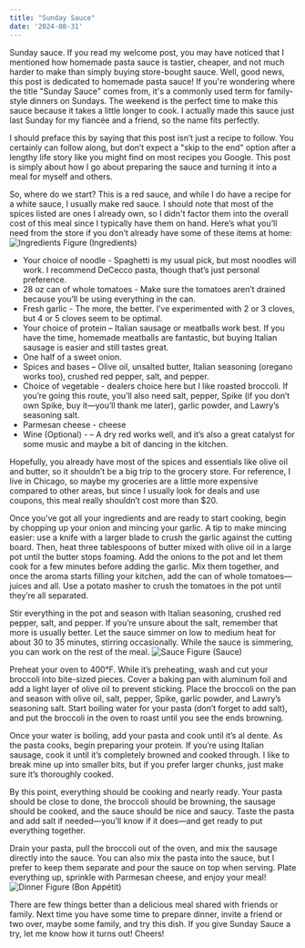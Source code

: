 ```yaml
---
title: "Sunday Sauce"
date: '2024-08-31'
---
```


Sunday sauce. If you read my welcome post, you may have noticed that I mentioned how homemade pasta sauce is tastier, cheaper, and not much harder to make than simply buying store-bought sauce. Well, good news, this post is dedicated to homemade pasta sauce! If you're wondering where the title "Sunday Sauce" comes from, it's a commonly used term for family-style dinners on Sundays. The weekend is the perfect time to make this sauce because it takes a little longer to cook. I actually made this sauce just last Sunday for my fiancée and a friend, so the name fits perfectly.

I should preface this by saying that this post isn’t just a recipe to follow. You certainly can follow along, but don’t expect a "skip to the end" option after a lengthy life story like you might find on most recipes you Google. This post is simply about how I go about preparing the sauce and turning it into a meal for myself and others.

So, where do we start? This is a red sauce, and while I do have a recipe for a white sauce, I usually make red sauce. I should note that most of the spices listed are ones I already own, so I didn't factor them into the overall cost of this meal since I typically have them on hand. Here’s what you’ll need from the store if you don’t already have some of these items at home:
![Ingredients](/images/Spices.jpg "Ingredients") Figure (Ingredients)

- Your choice of noodle - Spaghetti is my usual pick, but most noodles will work. I recommend DeCecco pasta, though that’s just personal preference.
- 28 oz can of whole tomatoes - Make sure the tomatoes aren’t drained because you’ll be using everything in the can.
- Fresh garlic - The more, the better. I’ve experimented with 2 or 3 cloves, but 4 or 5 cloves seem to be optimal.
- Your choice of protein  – Italian sausage or meatballs work best. If you have the time, homemade meatballs are fantastic, but buying Italian sausage is easier and still tastes great.
- One half of a sweet onion.
- Spices and bases – Olive oil, unsalted butter, Italian seasoning (oregano works too), crushed red pepper, salt, and pepper.
- Choice of vegetable - dealers choice here but I like roasted broccoli. If you’re going this route, you’ll also need salt, pepper, Spike (if you don’t own Spike, buy it—you’ll thank me later), garlic powder, and Lawry’s seasoning salt.
- Parmesan cheese - cheese
- Wine (Optional) - – A dry red works well, and it’s also a great catalyst for some music and maybe a bit of dancing in the kitchen.

Hopefully, you already have most of the spices and essentials like olive oil and butter, so it shouldn’t be a big trip to the grocery store. For reference, I live in Chicago, so maybe my groceries are a little more expensive compared to other areas, but since I usually look for deals and use coupons, this meal really shouldn’t cost more than $20.

Once you’ve got all your ingredients and are ready to start cooking, begin by chopping up your onion and mincing your garlic. A tip to make mincing easier: use a knife with a larger blade to crush the garlic against the cutting board. Then, heat three tablespoons of butter mixed with olive oil in a large pot until the butter stops foaming. Add the onions to the pot and let them cook for a few minutes before adding the garlic. Mix them together, and once the aroma starts filling your kitchen, add the can of whole tomatoes—juices and all. Use a potato masher to crush the tomatoes in the pot until they’re all separated.

Stir everything in the pot and season with Italian seasoning, crushed red pepper, salt, and pepper. If you’re unsure about the salt, remember that more is usually better. Let the sauce simmer on low to medium heat for about 30 to 35 minutes, stirring occasionally. While the sauce is simmering, you can work on the rest of the meal.
![Sauce](/images/Sunday_Sauce.jpg "Sauce") Figure (Sauce)

Preheat your oven to 400°F. While it’s preheating, wash and cut your broccoli into bite-sized pieces. Cover a baking pan with aluminum foil and add a light layer of olive oil to prevent sticking. Place the broccoli on the pan and season with olive oil, salt, pepper, Spike, garlic powder, and Lawry’s seasoning salt. Start boiling water for your pasta (don’t forget to add salt), and put the broccoli in the oven to roast until you see the ends browning.

Once your water is boiling, add your pasta and cook until it’s al dente. As the pasta cooks, begin preparing your protein. If you’re using Italian sausage, cook it until it’s completely browned and cooked through. I like to break mine up into smaller bits, but if you prefer larger chunks, just make sure it’s thoroughly cooked.

By this point, everything should be cooking and nearly ready. Your pasta should be close to done, the broccoli should be browning, the sausage should be cooked, and the sauce should be nice and saucy. Taste the pasta and add salt if needed—you’ll know if it does—and get ready to put everything together.

Drain your pasta, pull the broccoli out of the oven, and mix the sausage directly into the sauce. You can also mix the pasta into the sauce, but I prefer to keep them separate and pour the sauce on top when serving. Plate everything up, sprinkle with Parmesan cheese, and enjoy your meal!
![Dinner](/images/Gabagool.jpg "Dinner") Figure (Bon Appétit)

There are few things better than a delicious meal shared with friends or family. Next time you have some time to prepare dinner, invite a friend or two over, maybe some family, and try this dish. If you give Sunday Sauce a try, let me know how it turns out! Cheers!
 